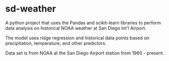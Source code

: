 # sd-weather

A python project that uses the Pandas and scikit-learn libraries to perform data analysis on historical NOAA weather at San Diego Int'l Airport.

The model uses ridge regression and historical data points based on precipitation, temperature, and other predictors.

Data set is from NOAA at the San Diego Airport station from 1960 - present.
